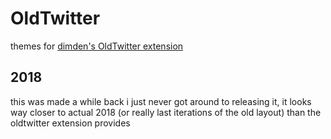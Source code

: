 # OldTwitter

themes for [dimden's OldTwitter extension](https://github.com/dimdenGD/OldTwitter/)

## 2018
this was made a while back i just never got around to releasing it, it looks way closer to actual 2018 (or really last iterations of the old layout) than the oldtwitter extension provides